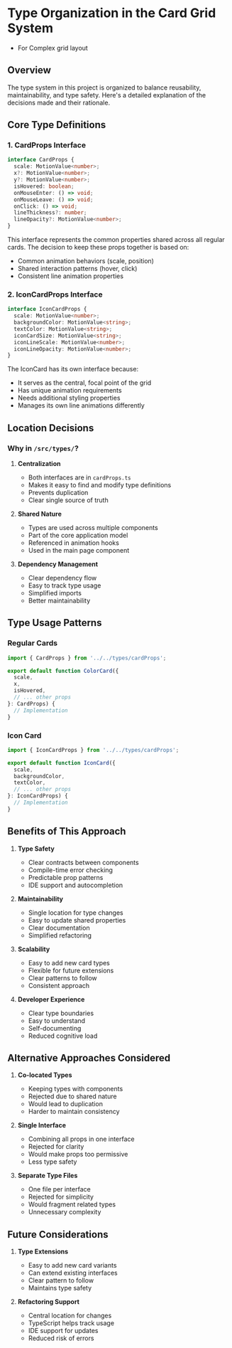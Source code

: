 # Type Organization in the Card Grid System
- For Complex grid layout

## Overview

The type system in this project is organized to balance reusability, maintainability, and type safety. Here's a detailed explanation of the decisions made and their rationale.

## Core Type Definitions

### 1. CardProps Interface

```typescript
interface CardProps {
  scale: MotionValue<number>;
  x?: MotionValue<number>;
  y?: MotionValue<number>;
  isHovered: boolean;
  onMouseEnter: () => void;
  onMouseLeave: () => void;
  onClick: () => void;
  lineThickness?: number;
  lineOpacity?: MotionValue<number>;
}
```

This interface represents the common properties shared across all regular cards. The decision to keep these props together is based on:
- Common animation behaviors (scale, position)
- Shared interaction patterns (hover, click)
- Consistent line animation properties

### 2. IconCardProps Interface

```typescript
interface IconCardProps {
  scale: MotionValue<number>;
  backgroundColor: MotionValue<string>;
  textColor: MotionValue<string>;
  iconCardSize: MotionValue<string>;
  iconLineScale: MotionValue<number>;
  iconLineOpacity: MotionValue<number>;
}
```

The IconCard has its own interface because:
- It serves as the central, focal point of the grid
- Has unique animation requirements
- Needs additional styling properties
- Manages its own line animations differently

## Location Decisions

### Why in `/src/types/`?

1. **Centralization**
   - Both interfaces are in `cardProps.ts`
   - Makes it easy to find and modify type definitions
   - Prevents duplication
   - Clear single source of truth

2. **Shared Nature**
   - Types are used across multiple components
   - Part of the core application model
   - Referenced in animation hooks
   - Used in the main page component

3. **Dependency Management**
   - Clear dependency flow
   - Easy to track type usage
   - Simplified imports
   - Better maintainability

## Type Usage Patterns

### Regular Cards

```typescript
import { CardProps } from '../../types/cardProps';

export default function ColorCard({ 
  scale, 
  x, 
  isHovered,
  // ... other props
}: CardProps) {
  // Implementation
}
```

### Icon Card

```typescript
import { IconCardProps } from '../../types/cardProps';

export default function IconCard({ 
  scale,
  backgroundColor,
  textColor,
  // ... other props
}: IconCardProps) {
  // Implementation
}
```

## Benefits of This Approach

1. **Type Safety**
   - Clear contracts between components
   - Compile-time error checking
   - Predictable prop patterns
   - IDE support and autocompletion

2. **Maintainability**
   - Single location for type changes
   - Easy to update shared properties
   - Clear documentation
   - Simplified refactoring

3. **Scalability**
   - Easy to add new card types
   - Flexible for future extensions
   - Clear patterns to follow
   - Consistent approach

4. **Developer Experience**
   - Clear type boundaries
   - Easy to understand
   - Self-documenting
   - Reduced cognitive load

## Alternative Approaches Considered

1. **Co-located Types**
   - Keeping types with components
   - Rejected due to shared nature
   - Would lead to duplication
   - Harder to maintain consistency

2. **Single Interface**
   - Combining all props in one interface
   - Rejected for clarity
   - Would make props too permissive
   - Less type safety

3. **Separate Type Files**
   - One file per interface
   - Rejected for simplicity
   - Would fragment related types
   - Unnecessary complexity

## Future Considerations

1. **Type Extensions**
   - Easy to add new card variants
   - Can extend existing interfaces
   - Clear pattern to follow
   - Maintains type safety

2. **Refactoring Support**
   - Central location for changes
   - TypeScript helps track usage
   - IDE support for updates
   - Reduced risk of errors 
  